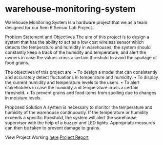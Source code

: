 # warehouse-monitoring-system
Warehouse Monitoring System is a hardware project that we as a team designed for our Sem 6 Sensor Lab Project..

Problem Statement and Objectives
The aim of this project is to design a system that has the ability to act as a low cost wireless sensor which detects the temperature and humidity in warehouses, the system should constantly keep a track of the humidity and temperature, and alert the owners in case the values cross a certain threshold to avoid the spoilage of food grains.

The objectives of this project are:
•	To design a model that can consistently and accurately detect fluctuations in temperature and humidity.
•	To display the current humidity and temperature levels to the users.
•	To alert stakeholders in case the humidity and temperature cross a certain threshold.
•	To prevent grains and food items from spoiling due to changes in moisture levels.

Proposed Solution
A system is necessary to monitor the temperature and humidity of the warehouse continuously. If the temperature or humidity exceeds a specific threshold, the system will alert the warehouse supervisor with the help of a buzzer and LED lights. Appropriate measures can then be taken to prevent damage to grains.

View Project Working [here](/SL-working-video.mp4) 
[Project Report](/Project%20Report.pdf)
